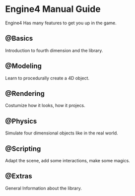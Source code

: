 # Engine4 Manual Guide

Engine4 Has many features to get you up in the game.

## @Basics

Introduction to fourth dimension and the library.

## @Modeling

Learn to procedurally create a 4D object.

## @Rendering

Costumize how it looks, how it projecs.

## @Physics

Simulate four dimensional objects like in the real world.

## @Scripting

Adapt the scene, add some interactions, make some magics.

## @Extras

General Information about the library.